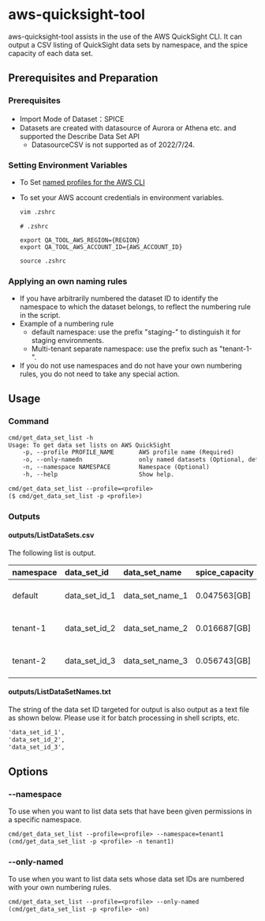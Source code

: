 # aws-quicksight-tool

aws-quicksight-tool assists in the use of the AWS QuickSight CLI.
It can output a CSV listing of QuickSight data sets by namespace, and the spice capacity of each data set.

## Prerequisites and Preparation

### Prerequisites

* Import Mode of Dataset：SPICE
* Datasets are created with datasource of Aurora or Athena etc. and supported the Describe Data Set API
  * DatasourceCSV is not supported as of 2022/7/24.
  
### Setting Environment Variables

* To Set [named profiles for the AWS CLI](https://docs.aws.amazon.com/cli/latest/userguide/cli-configure-profiles.html)
* To set your AWS account credentials in environment variables.

  ```txt
  vim .zshrc
  ```

  ```
  # .zshrc

  export QA_TOOL_AWS_REGION={REGION}
  export QA_TOOL_AWS_ACCOUNT_ID={AWS_ACCOUNT_ID}
  ```

  ```txt
  source .zshrc
  ```

### Applying an own naming rules

* If you have arbitrarily numbered the dataset ID to identify the namespace to which the dataset belongs, to reflect the numbering rule in the script.
* Example of a numbering rule
  * default namespace: use the prefix "staging-" to distinguish it for staging environments.
  * Multi-tenant separate namespace: use the prefix such as "tenant-1-".
* If you do not use namespaces and do not have your own numbering rules, you do not need to take any special action.

## Usage

### Command

```txt
cmd/get_data_set_list -h
Usage: To get data set lists on AWS QuickSight
    -p, --profile PROFILE_NAME       AWS profile name (Required)
    -o, --only-namedn                only named datasets (Optional, default: false)
    -n, --namespace NAMESPACE        Namespace (Optional)
    -h, --help                       Show help.

cmd/get_data_set_list --profile=<profile>
($ cmd/get_data_set_list -p <profile>)
```

### Outputs

#### **outputs/ListDataSets.csv**

The following list is output.

|namespace|data_set_id|data_set_name|spice_capacity|permissions_to_default|created_at|last_updated_at|
|:----|:----|:----|:----|:----|:----|:----|
|default|data_set_id_1|data_set_name_1|0.047563[GB]|✅|2022-06-20 18:44:10|2022-07-24 05:17:34|
|tenant-1|data_set_id_2|data_set_name_2|0.016687[GB]|-|2022-07-20 11:01:46|2022-07-24 05:18:10|
|tenant-2|data_set_id_3|data_set_name_3|0.056743[GB]|-|2022-07-20 11:01:46|2022-07-24 05:18:10|

#### **outputs/ListDataSetNames.txt**

The string of the data set ID targeted for output is also output as a text file as shown below. Please use it for batch processing in shell scripts, etc.

```txt
'data_set_id_1',
'data_set_id_2',
'data_set_id_3',
```

## Options

### --namespace

To use when you want to list data sets that have been given permissions in a specific namespace.

```txt
cmd/get_data_set_list --profile=<profile> --namespace=tenant1
(cmd/get_data_set_list -p <profile> -n tenant1)
```

### --only-named

To use when you want to list data sets whose data set IDs are numbered with your own numbering rules.

```txt
cmd/get_data_set_list --profile=<profile> --only-named
(cmd/get_data_set_list -p <profile> -on)
```
